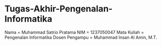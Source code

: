 # Tugas-Akhir-Pengenalan-Informatika

Nama = Muhammad Satrio Pratama
NIM = 1237050047
Mata Kuliah = Pengenalan Informatika
Dosen Pengampu = Muhammad Insan Al Amin, M.T.

